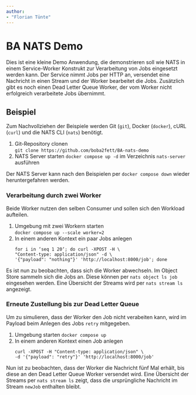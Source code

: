 ```yaml
---
author:
- "Florian Tünte"
---
```

# BA NATS Demo

Dies ist eine kleine Demo Anwendung, die demonstrieren soll wie NATS in einem Service-Worker Konstrukt zur Verarbeitung von Jobs eingesetzt werden kann. Der Service nimmt Jobs per HTTP an, versendet eine Nachricht in einen Stream und der Worker bearbeitet die Jobs. Zusätzlich gibt es noch einen Dead Letter Queue Worker, der vom Worker nicht erfolgreich verarbeitete Jobs übernimmt.

## Beispiel

Zum Nachvollziehen der Beispiele werden Git (`git`), Docker (`docker`), cURL (`curl`) und die NATS CLI (`nats`) benötigt.

1. Git-Repository clonen  
   `git clone https://github.com/boba2fett/BA-nats-demo`
2. NATS Server starten `docker compose up -d` im Verzeichnis `nats-server` ausführen

Der NATS Server kann nach den Beispielen per `docker compose down` wieder heruntergefahren werden.

### Verarbeitung durch zwei Worker

Beide Worker nutzen den selben Consumer und sollen sich den Workload aufteilen.

1. Umgebung mit zwei Workern starten  
   `docker compose up --scale worker=2`
2. In einem anderen Kontext ein paar Jobs anlegen  
   ```
   for i in ‘seq 1 20‘; do curl -XPOST -H \
   "Content-type: application/json" -d \
   '{"payload": "nothing"}' 'http://localhost:8000/job'; done
   ```

Es ist nun zu beobachten, dass sich die Worker abwechseln. Im Object Store sammeln sich die Jobs an. Diese können per `nats object ls job` eingesehen werden. Eine Übersicht der Streams wird per `nats stream ls` angezeigt.

### Erneute Zustellung bis zur Dead Letter Queue

Um zu simulieren, dass der Worker den Job nicht verabeiten kann, wird im Payload beim Anlegen des Jobs `retry` mitgegeben.

1. Umgebung starten `docker compose up`
2. In einem anderen Kontext einen Job anlegen  
   ```
   curl -XPOST -H "Content-type: application/json" \ 
   -d '{"payload": "retry"}' 'http://localhost:8000/job'
   ```

Nun ist zu beobachten, dass der Worker die Nachricht fünf Mal erhält, bis diese an den Dead Letter Queue Worker versendet wird. Eine Übersicht der Streams per `nats stream ls` zeigt, dass die ursprüngliche Nachricht im Stream `newJob` enthalten bleibt.
